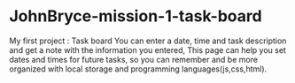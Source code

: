 # JohnBryce-mission-1-task-board
My first project : Task board You can enter a date, time and task description and get a note with the information you entered, 
 This page can help you set dates and times for future tasks,
 so you can remember and be more organized with local storage and programming languages(js,css,html).
